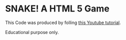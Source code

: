 # SNAKE! A HTML 5 Game
This Code was produced by folling [this Youtube tutorial](https://www.youtube.com/watch?v=9TcU2C1AACw&list=PL9LJRvO-1S0IfnpaO1ddLg4117tEjwJL_).

Educational purpose only.